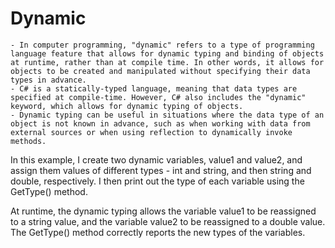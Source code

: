 # Dynamic
	- In computer programming, "dynamic" refers to a type of programming language feature that allows for dynamic typing and binding of objects at runtime, rather than at compile time. In other words, it allows for objects to be created and manipulated without specifying their data types in advance.
	- C# is a statically-typed language, meaning that data types are specified at compile-time. However, C# also includes the "dynamic" keyword, which allows for dynamic typing of objects.
	- Dynamic typing can be useful in situations where the data type of an object is not known in advance, such as when working with data from external sources or when using reflection to dynamically invoke methods.
	
In this example, I create two dynamic variables, value1 and value2, and assign them values of different types - int and string, and then string and double, respectively. I then print out the type of each variable using the GetType() method.

At runtime, the dynamic typing allows the variable value1 to be reassigned to a string value, and the variable value2 to be reassigned to a double value. The GetType() method correctly reports the new types of the variables.